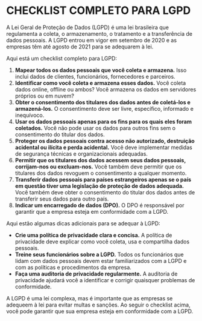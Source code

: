 # CHECKLIST COMPLETO PARA LGPD
A Lei Geral de Proteção de Dados (LGPD) é uma lei brasileira que regulamenta a coleta, o armazenamento, o tratamento e a transferência de dados pessoais. A LGPD entrou em vigor em setembro de 2020 e as empresas têm até agosto de 2021 para se adequarem à lei.

Aqui está um checklist completo para LGPD:

1. **Mapear todos os dados pessoais que você coleta e armazena.** Isso inclui dados de clientes, funcionários, fornecedores e parceiros.
2. **Identificar como você coleta e armazena esses dados.** Você coleta dados online, offline ou ambos? Você armazena os dados em servidores próprios ou em nuvem?
3. **Obter o consentimento dos titulares dos dados antes de coletá-los e armazená-los.** O consentimento deve ser livre, específico, informado e inequívoco.
4. **Usar os dados pessoais apenas para os fins para os quais eles foram coletados.** Você não pode usar os dados para outros fins sem o consentimento do titular dos dados.
5. **Proteger os dados pessoais contra acesso não autorizado, destruição acidental ou ilícita e perda acidental.** Você deve implementar medidas de segurança técnicas e organizacionais adequadas.
6. **Permitir que os titulares dos dados acessem seus dados pessoais, corrijam-nos ou excluam-nos.** Você também deve permitir que os titulares dos dados revoguem o consentimento a qualquer momento.
7. **Transferir dados pessoais para países estrangeiros apenas se o país em questão tiver uma legislação de proteção de dados adequada.** Você também deve obter o consentimento do titular dos dados antes de transferir seus dados para outro país.
8. **Indicar um encarregado de dados (DPO).** O DPO é responsável por garantir que a empresa esteja em conformidade com a LGPD.

Aqui estão algumas dicas adicionais para se adequar à LGPD:

* **Crie uma política de privacidade clara e concisa.** A política de privacidade deve explicar como você coleta, usa e compartilha dados pessoais.
* **Treine seus funcionários sobre a LGPD.** Todos os funcionários que lidam com dados pessoais devem estar familiarizados com a LGPD e com as políticas e procedimentos da empresa.
* **Faça uma auditoria de privacidade regularmente.** A auditoria de privacidade ajudará você a identificar e corrigir quaisquer problemas de conformidade.

A LGPD é uma lei complexa, mas é importante que as empresas se adequeem à lei para evitar multas e sanções. Ao seguir o checklist acima, você pode garantir que sua empresa esteja em conformidade com a LGPD.